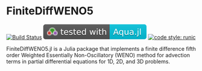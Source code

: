 # FiniteDiffWENO5

[![Build Status](https://github.com/Iddingsite/FiniteDiffWENO5.jl/actions/workflows/CI.yml/badge.svg?branch=main)](https://github.com/Iddingsite/FiniteDiffWENO5.jl/actions/workflows/CI.yml?query=branch%3Amain)
[![Aqua QA](https://raw.githubusercontent.com/JuliaTesting/Aqua.jl/master/badge.svg)](https://github.com/JuliaTesting/Aqua.jl)
[![code style: runic](https://img.shields.io/badge/code_style-%E1%9A%B1%E1%9A%A2%E1%9A%BE%E1%9B%81%E1%9A%B2-black)](https://github.com/fredrikekre/Runic.jl)


FiniteDiffWENO5.jl is a Julia package that implements a finite difference fifth order Weighted Essentially Non-Oscillatory (WENO) method for advection terms in partial differential equations for 1D, 2D, and 3D problems.